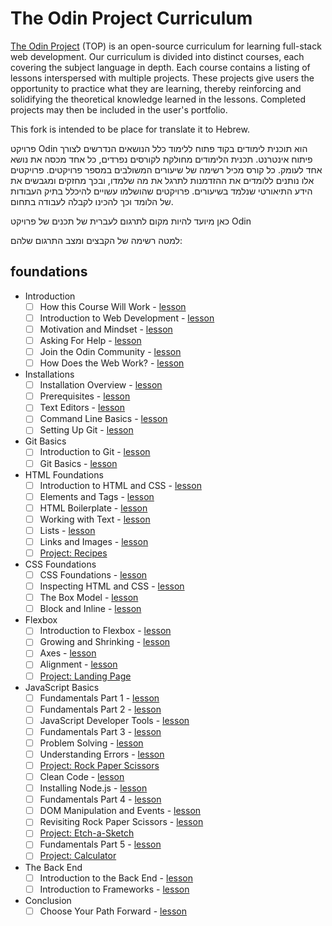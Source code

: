 # The Odin Project Curriculum

[The Odin Project](https://www.theodinproject.com/) (TOP) is an open-source curriculum for learning full-stack web development. Our curriculum is divided into distinct courses, each covering the subject language in depth. Each course contains a listing of lessons interspersed with multiple projects. These projects give users the opportunity to practice what they are learning, thereby reinforcing and solidifying the theoretical knowledge learned in the lessons. Completed projects may then be included in the user's portfolio.

This fork is intended to be place for translate it to Hebrew.

פרויקט Odin  הוא תוכנית לימודים בקוד פתוח ללימוד כלל הנושאים הנדרשים לצורך פיתוח אינטרנט. תכנית הלימודים מחולקת לקורסים נפרדים, כל אחד מכסה את  נושא אחד לעומק. כל קורס מכיל רשימה של שיעורים המשולבים במספר פרויקטים. פרויקטים אלו נותנים ללומדים את ההזדמנות לתרגל את מה שלמדו, ובכך מחזקים ומגבשים את הידע התיאורטי שנלמד בשיעורים. פרויקטים שהושלמו עשויים להיכלל בתיק העבודות של הלומד וכך להכינו לקבלה לעבודה בתחום.

כאן מיועד להיות מקום לתרגום לעברית של תכנים של פרויקט
Odin

למטה רשימה של הקבצים ומצב התרגום שלהם:

## foundations

- Introduction
  - [ ] How this Course Will Work - [lesson](introduction/how_this_course_will_work.md)
  - [ ] Introduction to Web Development - [lesson](introduction/introduction_to_web_development.md)
  - [ ] Motivation and Mindset - [lesson](introduction/motivation_and_mindset.md)
  - [ ] Asking For Help - [lesson](introduction/asking_for_help.md)
  - [ ] Join the Odin Community - [lesson](introduction/join_the_odin_community.md)
  - [ ] How Does the Web Work? - [lesson](introduction/how_does_the_web_work.md)
- Installations
  - [ ] Installation Overview - [lesson](installations/installation_overview.md)
  - [ ] Prerequisites - [lesson](installations/prerequisites.md)
  - [ ] Text Editors - [lesson](installations/text_editors.md)
  - [ ] Command Line Basics - [lesson](installations/command_line_basics.md)
  - [ ] Setting Up Git - [lesson](installations/setting_up_git.md)
- Git Basics
  - [ ] Introduction to Git - [lesson](git_basics/introduction_to_git.md)
  - [ ] Git Basics - [lesson](git_basics/git_basics.md)
- HTML Foundations
  - [ ] Introduction to HTML and CSS - [lesson](html_css/intro-to-html-css.md)
  - [ ] Elements and Tags - [lesson](html_css/html-foundations/elements-and-tags.md)
  - [ ] HTML Boilerplate - [lesson](html_css/html-foundations/html-boilerplate.md)
  - [ ] Working with Text - [lesson](html_css/html-foundations/working-with-text.md)
  - [ ] Lists - [lesson](html_css/html-foundations/lists.md)
  - [ ] Links and Images - [lesson](html_css/html-foundations/links-and-images.md)
  - [ ] [Project: Recipes](html_css/html-foundations/project-recipes.md)
- CSS Foundations
  - [ ] CSS Foundations - [lesson](html_css/css-foundations.md)
  - [ ] Inspecting HTML and CSS - [lesson](html_css/inspecting-html-and-css/inspecting-html-and-css.md)
  - [ ] The Box Model - [lesson](html_css/the-box-model/the-box-model.md)
  - [ ] Block and Inline - [lesson](html_css/block-and-inline.md)
- Flexbox
  - [ ] Introduction to Flexbox - [lesson](html_css/flexbox/flexbox-intro.md)
  - [ ] Growing and Shrinking - [lesson](html_css/flexbox/flexbox-growing-and-shrinking.md)
  - [ ] Axes - [lesson](html_css/flexbox/flexbox-axes.md)
  - [ ] Alignment - [lesson](html_css/flexbox/flexbox-alignment.md)
  - [ ] [Project: Landing Page](html_css/project/html-css-foundations-project.md)
- JavaScript Basics
  - [ ] Fundamentals Part 1 - [lesson](javascript_basics/fundamentals-1.md)
  - [ ] Fundamentals Part 2 - [lesson](javascript_basics/fundamentals-2.md)
  - [ ] JavaScript Developer Tools - [lesson](javascript_basics/javascript_developer_tools.md)
  - [ ] Fundamentals Part 3 - [lesson](javascript_basics/fundamentals-3.md)
  - [ ] Problem Solving - [lesson](javascript_basics/problem_solving.md)
  - [ ] Understanding Errors - [lesson](javascript_basics/understanding_errors.md)
  - [ ] [Project: Rock Paper Scissors](javascript_basics/project_rock_paper_scissors.md)
  - [ ] Clean Code - [lesson](javascript_basics/clean_code.md)
  - [ ] Installing Node.js - [lesson](javascript_basics/installing_nodejs.md)
  - [ ] Fundamentals Part 4 - [lesson](javascript_basics/fundamentals-4.md)
  - [ ] DOM Manipulation and Events - [lesson](javascript_basics/DOM_manipulation_and_events.md)
  - [ ] Revisiting Rock Paper Scissors - [lesson](javascript_basics/revisiting_rock_paper_scissors.md)
  - [ ] [Project: Etch-a-Sketch](javascript_basics/project_etch_a_sketch.md)
  - [ ] Fundamentals Part 5 - [lesson](javascript_basics/fundamentals-5.md)
  - [ ] [Project: Calculator](javascript_basics/project_calculator.md)
- The Back End
  - [ ] Introduction to the Back End - [lesson](the_back_end/introduction_to_the_backend_lesson.md)
  - [ ] Introduction to Frameworks - [lesson](the_back_end/introduction_to_frameworks.md)
- Conclusion
  - [ ] Choose Your Path Forward - [lesson](tying_it_all_together/conclusion.md)
